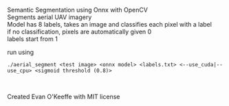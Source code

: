 Semantic Segmentation using Onnx with OpenCV </br>
Segments aerial UAV imagery </br>
Model has 8 labels, takes an image and classifies each pixel with a label </br>
if no classification, pixels are automatically given 0 </br>
labels start from 1 </br>

run using 
```
./aerial_segment <test image> <onnx model> <labels.txt> <--use_cuda|--use_cpu> <sigmoid threshold (0.8)>
```
</br>

Created Evan O'Keeffe with MIT license
